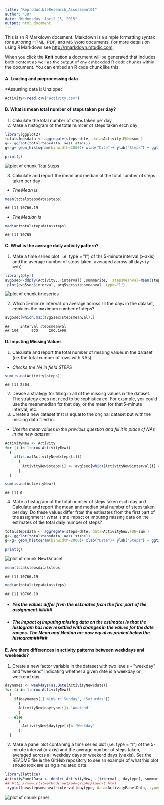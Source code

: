 ```yaml
---
title: "ReproducibleResearch_Assessment01"
author: "JD"
date: "Wednesday, April 15, 2015"
output: html_document
---
```


This is an R Markdown document. Markdown is a simple formatting syntax for authoring HTML, PDF, and MS Word documents. For more details on using R Markdown see <http://rmarkdown.rstudio.com>.

When you click the **Knit** button a document will be generated that includes both content as well as the output of any embedded R code chunks within the document. You can embed an R code chunk like this:

#### A. Loading and preprocessing data

*Assuming data is Unzipped

```r
Activity<-read.csv("activity.csv")
```
#### B. What is mean total number of steps taken per day?
1. Calculate the total number of steps taken per day
2. Make a histogram of the total number of steps taken each day

```r
library(ggplot2)
totalstepsdata <- aggregate(steps~date, data=Activity,FUN=sum )
g<- ggplot(totalstepsdata, aes( steps))
g<-g+ geom_histogram(binwidth=2000)+ xlab("Date")+ ylab("Steps") + ggtitle("Total Steps Per day")

print(g)
```

![plot of chunk TotalSteps](figure/TotalSteps-1.png) 

3. Calculate and report the mean and median of the total number of steps taken per day

* _The Mean is_

```r
mean(totalstepsdata$steps)
```

```
## [1] 10766.19
```
* _The Median is_

```r
median(totalstepsdata$steps)
```

```
## [1] 10765
```

#### C. What is the average daily activity pattern?

1. Make a time series plot (i.e. type = "l") of the 5-minute interval (x-axis) and the average number of steps taken, averaged across all days (y-axis)


```r
library(plyr)
avg5sec<-ddply(Activity,.(interval) ,summarize,  stepsmeanval=mean(steps,na.rm=TRUE))
 plot(avg5sec$interval, avg5sec$stepsmeanval, type="l")
```

![plot of chunk timeseries](figure/timeseries-1.png) 

2. Which 5-minute interval, on average across all the days in the dataset, contains the maximum number of steps?


```r
avg5sec[which.max(avg5sec$stepsmeanval),]
```

```
##     interval stepsmeanval
## 104      835     206.1698
```

#### D. Imputing Missing Values.

1. Calculate and report the total number of missing values in the dataset (i.e. the total number of rows with NAs)
* _Checks the NA in field STEPS_

```r
sum(is.na(Activity$steps))
```

```
## [1] 2304
```


2. Devise a strategy for filling in all of the missing values in the dataset. The strategy does not need to be sophisticated. For example, you could use the mean/median for that day, or the mean for that 5-minute interval, etc.
3. Create a new dataset that is equal to the original dataset but with the missing data filled in.
* _Use the mean values in the previous question and fill it in place of NAs in the new dataset_

```r
ActivityNew <- Activity
for (i in 1:nrow(ActivityNew))
  {
    if(is.na(ActivityNew$steps[i]))
      {
        ActivityNew$steps[i] <- avg5sec[which(ActivityNew$interval[i] == avg5sec$interval), ]$stepsmeanval
      }
  }

sum(is.na(ActivityNew))
```

```
## [1] 0
```


4. Make a histogram of the total number of steps taken each day and Calculate and report the mean and median total number of steps taken per day. Do these values differ from the estimates from the first part of the assignment? What is the impact of imputing missing data on the estimates of the total daily number of steps?



```r
totalstepsdata <- aggregate(steps~date, data=ActivityNew,FUN=sum )
g<- ggplot(totalstepsdata, aes( steps))
g<-g+ geom_histogram(binwidth=2000)+ xlab("Date")+ ylab("Steps") + ggtitle("Total Steps Each Day")

print(g)
```

![plot of chunk NewDataset](figure/NewDataset-1.png) 

```r
mean(totalstepsdata$steps)
```

```
## [1] 10766.19
```

```r
median(totalstepsdata$steps)
```

```
## [1] 10766.19
```


* ##### Yes the values differ from the estimates from the first part of the assignment.#####
* ##### The impact of imputing missing data on the estimates is that the histogram has now resettled with changes in the values for the date ranges. The Mean and Median are now equal as printed below the histogram#####


#### E. Are there differences in activity patterns between weekdays and weekends? ####

1. Create a new factor variable in the dataset with two levels - "weekday" and "weekend" indicating whether a given date is a weekday or weekend day.

```r
daynames <- weekdays(as.Date(ActivityNew$date))
for (i in 1:nrow(ActivityNew))
  {
    if(daynames[i] %in% c('Sunday', 'Saturday'))
      {
      ActivityNew$daytype[i]<-'Weekend'
      }
    else
      {
        ActivityNew$daytype[i]<-'Weekday'
      }
  }
```
2. Make a panel plot containing a time series plot (i.e. type = "l") of the 5-minute interval (x-axis) and the average number of steps taken, averaged across all weekday days or weekend days (y-axis). See the README file in the GitHub repository to see an example of what this plot should look like using simulated data.


```r
library(lattice)
ActivityPanelData <- ddply( ActivityNew, .(interval , daytype), summarize, newstepsmeanval=mean(steps,na.rm=TRUE))
## http://www.statmethods.net/advgraphs/layout.html
 xyplot(newstepsmeanval~interval|daytype, data=ActivityPanelData, type='l', layout=c(1,2))
```

![plot of chunk panel](figure/panel-1.png) 
